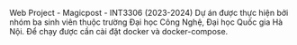 Web Project - Magicpost - INT3306 (2023-2024) 
Dự án được thực hiện bởi nhóm ba sinh viên thuộc trường Đại học Công Nghệ, Đại học Quốc gia Hà Nội. 
Để chạy được cần cài đặt docker và docker-compose. 
